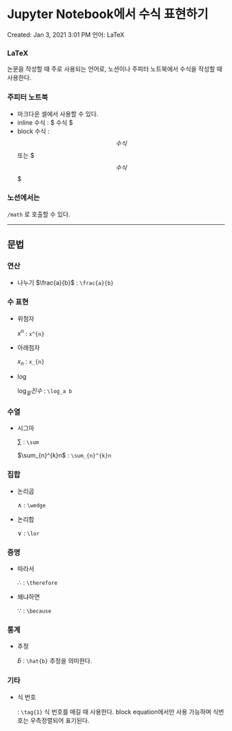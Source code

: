 # Jupyter Notebook에서 수식 표현하기

Created: Jan 3, 2021 3:01 PM
언어: LaTeX

### LaTeX

논문을 작성할 때 주로 사용되는 언어로, 노션이나 주피터 노트북에서 수식을 작성할 때 사용한다.

### 주피터 노트북

- 마크다운 셀에서 사용할 수 있다.
- inline 수식 : $ 수식 $
- block 수식 : $$ 수식 $$ 또는 $$$ 수식 $$$

### 노션에서는

`/math` 로 호출할 수 있다.

---

## 문법

### 연산

- 나누기
    $\frac{a}{b}$ : `\frac{a}{b}`

### 수 표현

- 위첨자

    $x^{n}$ : `x^{n}`

- 아래첨자

    $x_{n}$ : `x_{n}`

- log

    $\log_밑 진수$ : `\log_a b`

### 수열

- 시그마

     $\sum$ :  `\sum`

    $\sum_{n}^{k}n$ : `\sum_{n}^{k}n`

### 집합

- 논리곱

    $\wedge$ : `\wedge`

- 논리합

    $\lor$ :  `\lor`

### 증명

- 따라서

    $\therefore$ : `\therefore`

- 왜냐하면

    $\because$ : `\because`
### 통계

- 추정

    $\hat{b}$ : `\hat{b}` 추정을 의미한다.

### 기타

- 식 번호

    $\tag{1}$ : `\tag{1}` 식 번호를 매길 때 사용한다. block equation에서만 사용 가능하며 식번호는 우측정렬되어 표기된다.